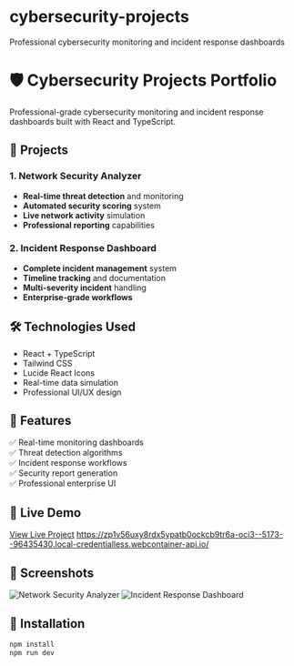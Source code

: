 # cybersecurity-projects
Professional cybersecurity monitoring and incident response dashboards
# 🛡️ Cybersecurity Projects Portfolio

Professional-grade cybersecurity monitoring and incident response dashboards built with React and TypeScript.

## 🚀 Projects

### 1. Network Security Analyzer
- **Real-time threat detection** and monitoring
- **Automated security scoring** system  
- **Live network activity** simulation
- **Professional reporting** capabilities

### 2. Incident Response Dashboard  
- **Complete incident management** system
- **Timeline tracking** and documentation
- **Multi-severity incident** handling
- **Enterprise-grade workflows**

## 🛠️ Technologies Used
- React + TypeScript
- Tailwind CSS
- Lucide React Icons
- Real-time data simulation
- Professional UI/UX design

## 🎯 Features
✅ Real-time monitoring dashboards  
✅ Threat detection algorithms  
✅ Incident response workflows  
✅ Security report generation  
✅ Professional enterprise UI  

## 🚀 Live Demo
[View Live Project](your-deployed-link-here) https://zp1v56uxy8rdx5ypatb0ockcb9tr6a-oci3--5173--96435430.local-credentialless.webcontainer-api.io/

## 📱 Screenshots
![Network Security Analyzer](screenshot1.png)
![Incident Response Dashboard](screenshot2.png)

## 🔧 Installation
```bash
npm install
npm run dev
